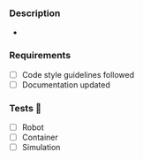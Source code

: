 ### Description

-

### Requirements

- [ ] Code style guidelines followed
- [ ] Documentation updated

### Tests 🧪

- [ ] Robot
- [ ] Container
- [ ] Simulation

